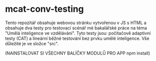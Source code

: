 # mcat-conv-testing
Tento repozitář obsahuje webovou stránku vytvořenou v JS s HTML a obsahuje dva testy pro testovací scénář mé bakalářské práce na téma "Umělá inteligence ve vzdělávání". Tyto testy jsou: počítačově adaptivní testy (CAT) a lineární běžné testování bez prvku umělé inteligence.
Vše důležité je ve složce "src".


(NAINSTALOVAT SI VŠECHNY BALÍČKY MODULŮ PRO APP npm install)
